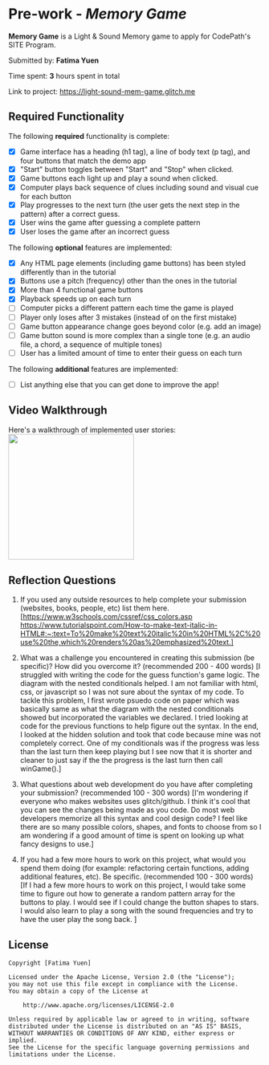 # Pre-work - *Memory Game*

**Memory Game** is a Light & Sound Memory game to apply for CodePath's SITE Program. 

Submitted by: **Fatima Yuen**

Time spent: **3** hours spent in total

Link to project: https://light-sound-mem-game.glitch.me



## Required Functionality

The following **required** functionality is complete:

* [x] Game interface has a heading (h1 tag), a line of body text (p tag), and four buttons that match the demo app
* [x] "Start" button toggles between "Start" and "Stop" when clicked. 
* [x] Game buttons each light up and play a sound when clicked. 
* [x] Computer plays back sequence of clues including sound and visual cue for each button
* [x] Play progresses to the next turn (the user gets the next step in the pattern) after a correct guess. 
* [x] User wins the game after guessing a complete pattern
* [x] User loses the game after an incorrect guess

The following **optional** features are implemented:

* [x] Any HTML page elements (including game buttons) has been styled differently than in the tutorial
* [x] Buttons use a pitch (frequency) other than the ones in the tutorial
* [x] More than 4 functional game buttons
* [x] Playback speeds up on each turn
* [ ] Computer picks a different pattern each time the game is played
* [ ] Player only loses after 3 mistakes (instead of on the first mistake)
* [ ] Game button appearance change goes beyond color (e.g. add an image)
* [ ] Game button sound is more complex than a single tone (e.g. an audio file, a chord, a sequence of multiple tones)
* [ ] User has a limited amount of time to enter their guess on each turn

The following **additional** features are implemented:

- [ ] List anything else that you can get done to improve the app!

## Video Walkthrough

Here's a walkthrough of implemented user stories:
<img src="http://g.recordit.co/Of2t2lbOt8.gif" width=250><br>


## Reflection Questions
1. If you used any outside resources to help complete your submission (websites, books, people, etc) list them here. 
[https://www.w3schools.com/cssref/css_colors.asp 
https://www.tutorialspoint.com/How-to-make-text-italic-in-HTML#:~:text=To%20make%20text%20italic%20in%20HTML%2C%20use%20the,which%20renders%20as%20emphasized%20text.]

2. What was a challenge you encountered in creating this submission (be specific)? How did you overcome it? (recommended 200 - 400 words) 
[I struggled with writing the code for the guess function's game logic. The diagram with the nested conditionals helped. I am not familiar with 
html, css, or javascript so I was not sure about the syntax of my code. To tackle this problem, I first wrote psuedo code on paper which was basically 
same as what the diagram with the nested conditionals showed but incorporated the variables we declared. I tried looking at code for the previous functions to help figure out the syntax. 
In the end, I looked at the hidden solution and took that code because mine was not completely correct. One of my conditionals was if the progress was less than the last turn then keep
playing but I see now that it is shorter and cleaner to just say if the the progress is the last turn then call winGame().]

3. What questions about web development do you have after completing your submission? (recommended 100 - 300 words) 
[I'm wondering if everyone who makes websites uses glitch/github. I think it's cool that you can see the changes being made as you code. Do most web developers memorize all this syntax and cool design code?
I feel like there are so many possible colors, shapes, and fonts to choose from so I am wondering if a good amount of time is spent on looking up what fancy designs to use.]

4. If you had a few more hours to work on this project, what would you spend them doing (for example: refactoring certain functions, adding additional features, etc). Be specific. (recommended 100 - 300 words) 
[If I had a few more hours to work on this project, I would take some time to figure out how to generate a random pattern array for the buttons to play. I would see if I could change the button shapes to stars.
I would also learn to play a song with the sound frequencies and try to have the user play the song back. ]



## License

    Copyright [Fatima Yuen]

    Licensed under the Apache License, Version 2.0 (the "License");
    you may not use this file except in compliance with the License.
    You may obtain a copy of the License at

        http://www.apache.org/licenses/LICENSE-2.0

    Unless required by applicable law or agreed to in writing, software
    distributed under the License is distributed on an "AS IS" BASIS,
    WITHOUT WARRANTIES OR CONDITIONS OF ANY KIND, either express or implied.
    See the License for the specific language governing permissions and
    limitations under the License.
